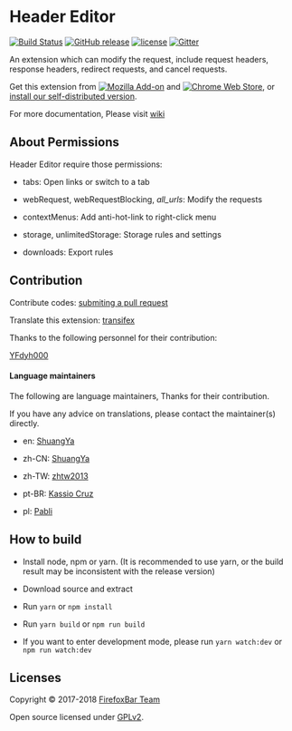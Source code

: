 # Header Editor

[![Build Status](
https://img.shields.io/travis/FirefoxBar/HeaderEditor/master.svg?style=flat-square)](https://travis-ci.org/FirefoxBar/HeaderEditor)
[![GitHub release](https://img.shields.io/github/release/FirefoxBar/HeaderEditor.svg?style=flat-square)](https://github.com/FirefoxBar/HeaderEditor/releases)
[![license](https://img.shields.io/github/license/FirefoxBar/HeaderEditor.svg?style=flat-square)](https://github.com/FirefoxBar/HeaderEditor/blob/master/LICENSE)
[![Gitter](https://img.shields.io/gitter/room/FirefoxBar/HeaderEditor.svg?style=flat-square)](https://gitter.im/FirefoxBar/HeaderEditor)

An extension which can modify the request, include request headers, response headers, redirect requests, and cancel requests.

Get this extension from [![Mozilla Add-on](https://img.shields.io/amo/v/header-editor.svg?style=flat-square)](https://addons.mozilla.org/en-US/firefox/addon/header-editor/) and [![Chrome Web Store](https://img.shields.io/chrome-web-store/v/eningockdidmgiojffjmkdblpjocbhgh.svg?style=flat-square)](https://chrome.google.com/webstore/detail/header-editor/eningockdidmgiojffjmkdblpjocbhgh), or [install our self-distributed version](https://github.com/FirefoxBar/HeaderEditor/releases).

For more documentation, Please visit [wiki](https://github.com/FirefoxBar/HeaderEditor/wiki)

## About Permissions

Header Editor require those permissions:

* tabs: Open links or switch to a tab

* webRequest, webRequestBlocking, _all_urls_: Modify the requests

* contextMenus: Add anti-hot-link to right-click menu

* storage, unlimitedStorage: Storage rules and settings

* downloads: Export rules

## Contribution

Contribute codes: [submiting a pull request](https://github.com/FirefoxBar/HeaderEditor/compare)

Translate this extension: [transifex](https://www.transifex.com/sytec/header-editor/)

Thanks to the following personnel for their contribution:

[YFdyh000](https://github.com/yfdyh000)

#### Language maintainers

The following are language maintainers, Thanks for their contribution.

If you have any advice on translations, please contact the maintainer(s) directly.

* en: [ShuangYa](https://github.com/sylingd)

* zh-CN: [ShuangYa](https://github.com/sylingd)

* zh-TW: [zhtw2013](https://github.com/zhtw2013)

* pt-BR: [Kassio Cruz](https://www.transifex.com/user/profile/kassiocs/)

* pl: [Pabli](https://github.com/pabli24)

## How to build

* Install node, npm or yarn. (It is recommended to use yarn, or the build result may be inconsistent with the release version)

* Download source and extract

* Run `yarn` or `npm install`

* Run `yarn build` or `npm run build`

* If you want to enter development mode, please run `yarn watch:dev` or `npm run watch:dev`

## Licenses

Copyright © 2017-2018 [FirefoxBar Team](http://team.firefoxcn.net)

Open source licensed under [GPLv2](LICENSE).